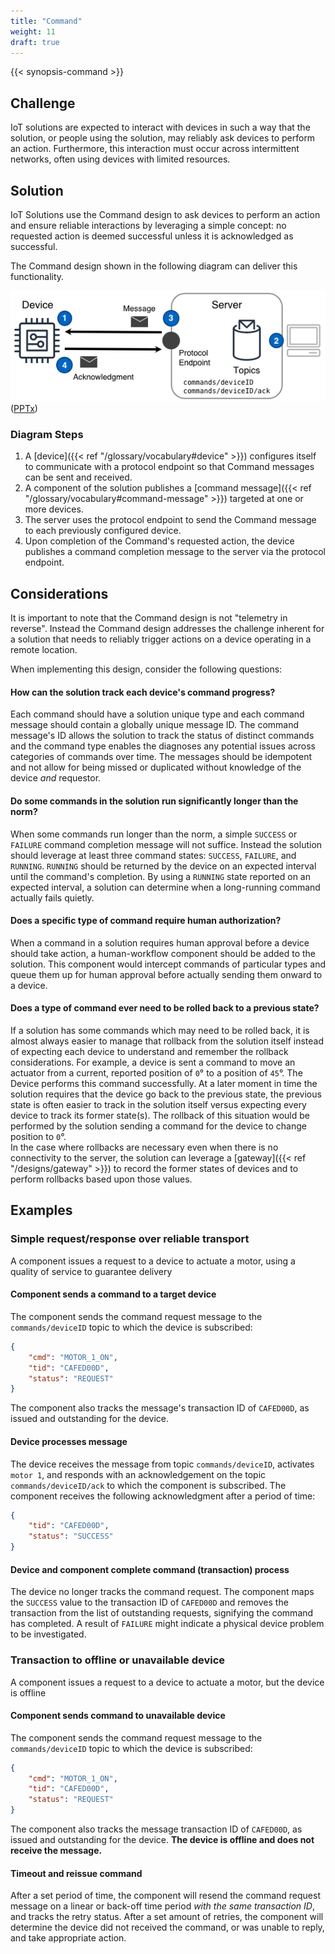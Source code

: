 ```yaml
---
title: "Command"
weight: 11
draft: true
---
```

{{< synopsis-command >}}
<!--more-->

## Challenge

IoT solutions are expected to interact with devices in such a way that the solution, or people using the solution, may reliably ask devices to perform an action. Furthermore, this interaction must occur across intermittent networks, often using devices with limited resources.

## Solution

IoT Solutions use the Command design to ask devices to perform an action and ensure reliable interactions by leveraging a simple concept: no requested action is deemed successful unless it is acknowledged as successful.

The Command design shown in the following diagram can deliver this functionality.

![Command Design](command.png) 
([PPTx](atlas-command.pptx))

### Diagram Steps

1. A [device]({{< ref "/glossary/vocabulary#device" >}}) configures itself to communicate with a protocol endpoint so that Command messages can be sent and received.
2. A component of the solution publishes a [command message]({{< ref "/glossary/vocabulary#command-message" >}}) targeted at one or more devices.
3. The server uses the protocol endpoint to send the Command message to each previously configured device.
4. Upon completion of the Command's requested action, the device publishes a command completion message to the server via the protocol endpoint.

## Considerations

It is important to note that the Command design is not "telemetry in reverse". Instead the Command design addresses the challenge inherent for a solution that needs to reliably trigger actions on a device operating in a remote location.

When implementing this design, consider the following questions:

#### How can the solution track each device's command progress?
Each command should have a solution unique type and each command message should contain a globally unique message ID. The command message's ID allows the solution to track the status of distinct commands and the command type enables the diagnoses any potential issues across categories of commands over time. The messages should be idempotent and not allow for being missed or duplicated without knowledge of the device *and* requestor.

#### Do some commands in the solution run significantly longer than the norm?

When some commands run longer than the norm, a simple `SUCCESS`  or `FAILURE` command completion message will not suffice. Instead the solution should leverage at least three command states: `SUCCESS`, `FAILURE`, and `RUNNING`. `RUNNING` should be returned by the device on an expected interval until the command's completion. By using a `RUNNING` state reported on an expected interval, a solution can determine when a long-running command actually fails quietly.  

#### Does a specific type of command require human authorization?

When a command in a solution requires human approval before a device should take action, a human-workflow component should be added to the solution. This component would intercept commands of particular types and queue them up for human approval before actually sending them onward to a device.

#### Does a type of command ever need to be rolled back to a previous state?

If a solution has some commands which may need to be rolled back, it is almost always easier to manage that rollback from the solution itself instead of expecting each device to understand and remember the rollback considerations. For example, a device is sent a command to move an actuator from a current, reported position of `0`&#176; to a position of `45`&#176;. The Device performs this command successfully. At a later moment in time the solution requires that the device go back to the previous state, the previous state is often easier to track in the solution itself versus expecting every device to track its former state(s). The rollback of this situation would be performed by the solution sending a command for the device to change position to `0`&#176;.  
In the case where rollbacks are necessary even when there is no connectivity to the server, the solution can leverage a [gateway]({{< ref "/designs/gateway" >}}) to record the former states of devices and to perform rollbacks based upon those values.  

## Examples

### Simple request/response over reliable transport
A component issues a request to a device to actuate a motor, using a quality of service to guarantee delivery

#### Component sends a command to a target device
The component sends the command request message to the `commands/deviceID` topic to which the device is subscribed:  

```json
{
    "cmd": "MOTOR_1_ON",
    "tid": "CAFED00D",
    "status": "REQUEST"
}
```

The component also tracks the message's transaction ID of `CAFED00D`, as issued and outstanding for the device.

#### Device processes message
The device receives the message from topic `commands/deviceID`, activates `motor 1`, and responds with an acknowledgement on the topic `commands/deviceID/ack` to which the component is subscribed. The component receives the following acknowledgment after a period of time:

```json
{
    "tid": "CAFED00D",
    "status": "SUCCESS"
}
```

#### Device and component complete command (transaction) process

The device no longer tracks the command request. The component maps the `SUCCESS` value to the transaction ID of `CAFED00D` and removes the transaction from the list of outstanding requests, signifying the command has completed. A result of `FAILURE` might indicate a physical device problem to be investigated.

### Transaction to offline or unavailable device
A component issues a request to a device to actuate a motor, but the device is offline

#### Component sends command to unavailable device
The component sends the command request message to the `commands/deviceID` topic to which the device is subscribed:

```json
{
    "cmd": "MOTOR_1_ON",
    "tid": "CAFED00D",
    "status": "REQUEST"
}
```

The component also tracks the message transaction ID of `CAFED00D`, as issued and outstanding for the device. **The device is offline and does not receive the message.**

#### Timeout and reissue command

After a set period of time, the component will resend the command request message on a linear or back-off time period *with the same transaction ID*, and tracks the retry status. After a set amount of retries, the component will determine the device did not received the command, or was unable to reply, and take appropriate action.